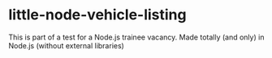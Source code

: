 # little-node-vehicle-listing
This is part of a test for a Node.js trainee vacancy. Made totally (and only) in Node.js (without external libraries)
